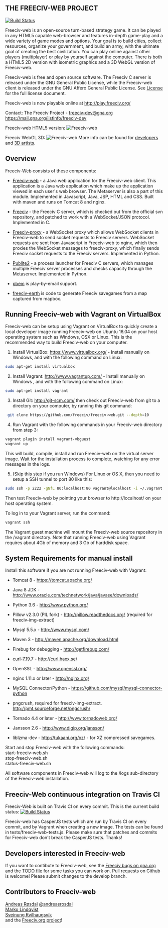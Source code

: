 THE FREECIV-WEB PROJECT
-----------------------

[![Build Status](https://api.travis-ci.org/freeciv/freeciv-web.png)](https://travis-ci.org/freeciv/freeciv-web)

Freeciv-web is an open-source turn-based strategy game. It can be played in any HTML5 capable web-browser and features in-depth game-play and a wide variety of game modes and options. Your goal is to build cities, collect resources, organize your government, and build an army, with the ultimate goal of creating the best civilization. You can play online against other players (multiplayer) or play by yourself against the computer. There is both a HTML5 2D version with isometric graphics and a 3D WebGL version of Freeciv-web. 

Freeciv-web is free and open source software. The Freeciv C server is released under the GNU General Public License, while the Freeciv-web client is released
under the GNU Affero General Public License. See [License](LICENSE.txt) for the full license document.

Freeciv-web is now playable online at http://play.freeciv.org/

Contact: The Freeciv Project - freeciv-dev@gna.org  
https://mail.gna.org/listinfo/freeciv-dev  
  
Freeciv-web HTML5 version:
![Freeciv-web](https://raw.githubusercontent.com/freeciv/freeciv-web/develop/scripts/freeciv-web-screenshot.png "Freeciv-web screenshot")

Freeciv WebGL 3D:
![Freeciv-web](https://raw.githubusercontent.com/freeciv/freeciv-web/develop/freeciv-web/src/main/webapp/javascript/webgl/freeciv-webgl.png "Freeciv-web WebGL screenshot")
More info can be found for [developers](https://github.com/freeciv/freeciv-web/tree/develop/freeciv-web/src/main/webapp/javascript/webgl) and [3D artists](https://github.com/freeciv/freeciv-web/wiki/Contributing-Blender-models-for-Freeciv-WebGL).

Overview
--------

Freeciv-Web consists of these components:

* [Freeciv-web](freeciv-web) - a Java web application for the Freeciv-web client.
  This application is a Java web application which make up the application
  viewed in each user's web browser. The Metaserver is also a part of this module.
  Implemented in Javascript, Java, JSP, HTML and CSS. Built with maven and runs 
  on Tomcat 8 and nginx.

* [Freeciv](freeciv) - the Freeciv C server, which is checked out from the official
  svn repository, and patched to work with a WebSocket/JSON protocol. Implemented in C.

* [Freeciv-proxy](freeciv-proxy) - a WebSocket proxy which allows WebSocket clients in Freeciv-web
  to send socket requests to Freeciv servers. WebSocket requests are sent from Javascript 
  in Freeciv-web to nginx, which then proxies the WebSocket messages to freeciv-proxy, 
  which finally sends Freeciv socket requests to the Freeciv servers. Implemented in Python.

* [Publite2](publite2) - a process launcher for Freeciv C servers, which manages
  multiple Freeciv server processes and checks capacity through the Metaserver. 
  Implemented in Python.

* [pbem](pbem) is play-by-email support. 

* [freeciv-earth](freeciv-earth) is code to generate Freeciv savegames from a map captured from mapbox.


Running Freeciv-web with Vagrant on VirtualBox
----------------------------------------------
Freeciv-web can be setup using Vagrant on VirtualBox to quickly create a 
local developer image running Freeciv-web on Ubuntu 16.04 on your host 
operating system such as Windows, OSX or Linux. 
This is the recommended way to build Freeciv-web on your computer.

1. Install VirtualBox: https://www.virtualbox.org/ - Install manually on Windows, and with the following command on Linux:
 ```bash
sudo apt-get install virtualbox
 ```

2. Install Vagrant: http://www.vagrantup.com/ - Install manually on Windows
, and with the following command on Linux:
 ```bash
sudo apt-get install vagrant
 ```

3. Install Git: http://git-scm.com/ then check out Freeciv-web from git to 
a directory on your computer, by running this git command:
 ```bash
  git clone https://github.com/freeciv/freeciv-web.git --depth=10
 ```
4. Run Vagrant with the following commands in your Freeciv-web directory from step 3:
 ```bash
 vagrant plugin install vagrant-vbguest
 vagrant up
 ```

  This will build, compile, install and run Freeciv-web on the virtual server image. Wait for the installation process to complete, watching for any error messages in the logs.

5. (Skip this step if you run Windows) For Linux or OS X, then you 
need to setup a SSH tunnel to port 80 like this:
 ```bash
 sudo ssh -p 2222 -gNfL 80:localhost:80 vagrant@localhost -i ~/.vagrant.d/insecure_private_key
 ```

Then test Freeciv-web by pointing your browser to http://localhost/ on your
host operating system.

To log in to your Vagrant server, run the command: 
 ```bash
 vagrant ssh
 ```

The Vagrant guest machine will mount the Freeciv-web source repository in the /vagrant directory.
Note that running Freeciv-web using Vagrant requires about 4Gb of memory
and 3 Gb of harddisk space.

System Requirements for manual install
--------------------------------------

Install this software if you are not running Freeciv-web with Vagrant:

- Tomcat 8 - https://tomcat.apache.org/ 

- Java 8 JDK - http://www.oracle.com/technetwork/java/javase/downloads/ 

- Python 3.6 - http://www.python.org/

- Pillow v2.3.0 (PIL fork) - http://pillow.readthedocs.org/
  (required for freeciv-img-extract)

- Mysql 5.5.x - http://www.mysql.com/

- Maven 3 - http://maven.apache.org/download.html

- Firebug for debugging - http://getfirebug.com/

- curl-7.19.7 - http://curl.haxx.se/

- OpenSSL - http://www.openssl.org/

- nginx 1.11.x or later - http://nginx.org/

- MySQL Connector/Python - https://github.com/mysql/mysql-connector-python

- pngcrush, required for freeciv-img-extract.  http://pmt.sourceforge.net/pngcrush/

- Tornado 4.4 or later - http://www.tornadoweb.org/

- Jansson 2.6 - http://www.digip.org/jansson/

- liblzma-dev - http://tukaani.org/xz/ - for XZ compressed savegames.


Start and stop Freeciv-web with the following commands:  
  start-freeciv-web.sh  
  stop-freeciv-web.sh  
  status-freeciv-web.sh

All software components in Freeciv-web will log to the /logs sub-directory of the Freeciv-web installation.

Freeciv-Web continuous integration on Travis CI 
-----------------------------------------------
Freeciv-Web is built on Travis CI on every commit. This is the current build status: [![Build Status](https://api.travis-ci.org/freeciv/freeciv-web.png)](https://travis-ci.org/freeciv/freeciv-web)

Freeciv-web has CasperJS tests which are run by Travis CI on every commit, and by Vagrant when creating a new image. The tests can be found in tests/freeciv-web-tests.js. Please make sure that patches and commits for Freeciv-web don't break the CasperJS tests. Thanks!

Developers interested in Freeciv-web
------------------------------------

If you want to contibute to Freeciv-web, see the [Freeciv bugs on gna.org](https://gna.org/bugs/index.php?go_report=Apply&group=freeciv&func=browse&set=custom&msort=0&report_id=100&advsrch=0&status_id=1&resolution_id=0&assigned_to=0&category_id=117) and the [TODO file](TODO) for 
some tasks you can work on. Pull requests on Github is welcome! Please submit changes to the develop branch. 
  

Contributors to Freeciv-web
---------------------------
[Andreas Røsdal](http://github.com/andreasrosdal)  [@andreasrosdal](http://www.twitter.com/andreasrosdal)  
[Marko Lindqvist](https://github.com/cazfi)  
[Sveinung Kvilhaugsvik](https://github.com/kvilhaugsvik)  
and the [Freeciv.org project](http://freeciv.wikia.com/wiki/People)!

